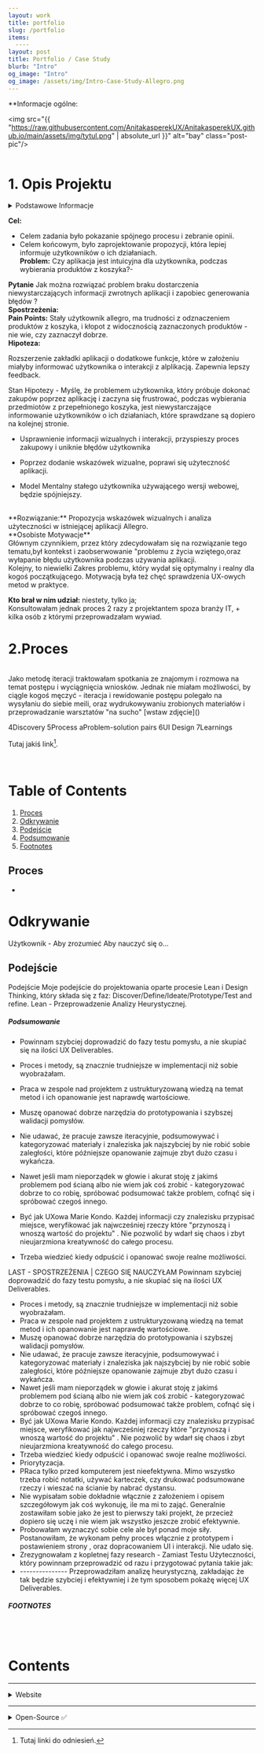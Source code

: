```yaml
---
layout: work
title: portfolio
slug: /portfolio
items:
  ----
layout: post
title: Portfolio / Case Study
blurb: "Intro"
og_image: "Intro"
og_image: /assets/img/Intro-Case-Study-Allegro.png
---
```

**Informacje ogólne:

<img src="{{ "https://raw.githubusercontent.com/AnitakasperekUX/AnitakasperekUX.github.io/main/assets/img/tytul.png" | absolute_url }}" alt="bay" class="post-pic"/>
<br />
<br />
# 1. Opis Projektu 
 <details>
<summary>Podstawowe Informacje</summary>
<br>
**Co to jest:** Ćwiczenie Projektowe <br>
**Czas:** Marzec - Kwiecień 2021<br>
**Narzędzia:** Papier i dużo kartek, Drukarka, Typora, Figma;<br>
**Proces:** Design Thinking, Lean Design;<br>
</details>

**Cel:** 
- Celem zadania było pokazanie spójnego procesu i zebranie opinii.
- Celem końcowym, było zaprojektowanie propozycji, która lepiej informuje użytkowników o ich działaniach.<br>
**Problem:** Czy aplikacja jest intuicyjna dla użytkownika, podczas wybierania produktów z koszyka?- <br>

**Pytanie** Jak można rozwiązać problem braku dostarczenia niewystarczających informacji zwrotnych aplikacji i zapobiec generowania błędów ? 
<br>
**Spostrzeżenia:**<br>
**Pain Points:** Stały użytkownik allegro, ma trudności z odznaczeniem produktów z koszyka, i kłopot z widocznością zaznaczonych produktów -  nie wie, czy zaznaczył dobrze.<br>
**Hipoteza:**   

Rozszerzenie zakładki aplikacji o dodatkowe funkcje, które w założeniu miałyby informować użytkownika o interakcji z alplikacją. Zapewnia lepszy feedback. <br>

Stan Hipotezy - Myślę, że problemem użytkownika, który próbuje dokonać zakupów poprzez aplikację i zaczyna się frustrować, podczas wybierania przedmiotów z przepełnionego koszyka, jest niewystarczające informowanie użytkowników o ich działaniach, które sprawdzane są dopiero na kolejnej stronie. 
<br>


- Usprawnienie informacji wizualnych i interakcji, przyspieszy proces zakupowy i uniknie błędów użytkownika

- Poprzez dodanie wskazówek wizualne, poprawi się użyteczność aplikacji.

- Model Mentalny stałego użytkownika używającego wersji webowej, będzie spójniejszy.<br>
 <br>
**Rozwiązanie:** Propozycja wskazówek wizualnych i analiza użyteczności w istniejącej aplikacji Allegro.
<br> 
**Osobiste Motywacje** 
<br>
Głównym czynnikiem, przez który zdecydowałam się na rozwiązanie tego tematu,był kontekst i zaobserwowanie "problemu z życia wziętego,oraz wyłapanie błędu użytkownika podczas używania aplikacji. 
<br>
Kolejny, to niewielki Zakres problemu, który wydał się optymalny i realny dla kogoś początkującego. Motywacją była też chęć sprawdzenia UX-owych metod w praktyce. 

**Kto brał w nim udział:** niestety, tylko ja;<br>
Konsultowałam jednak proces 2 razy z projektantem spoza branży IT, + kilka osób z którymi przeprowadzałam wywiad.
<br>

# 2.Proces 
<br>
Jako metodę iteracji traktowałam spotkania ze znajomym i rozmowa na temat postępu i wyciągnięcia wniosków.
Jednak nie miałam możliwości, by ciągle kogoś męczyć - iteracja i rewidowanie postępu polegało na wysyłaniu do siebie meili, oraz wydrukowywaniu zrobionych materiałów i przeprowadzanie warsztatów "na sucho" 
[wstaw zdjęcie]()


4Discovery
5Process
aProblem-solution pairs
6UI Design
7Learnings

Tutaj jakiś link[^1].

<br />

# Table of Contents
1. [Proces](#proces)
2. [Odkrywanie](#odkrywanie)
3. [Podejście](#podejście)
4. [Podsumowanie](#podsumowanie)
5. [Footnotes](#footnotes)

## Proces
-

# Odkrywanie
Użytkownik - Aby zrozumieć
Aby nauczyć się o...


## Podejście
Podejście
Moje podejście do projektowania oparte procesie  Lean i Design Thinking,  który składa się z faz: Discover/Define/Ideate/Prototype/Test and refine.
Lean - Przeprowadzenie Analizy Heurystycznej. 
##### Podsumowanie

-  Powinnam szybciej doprowadzić do fazy testu pomysłu, a nie skupiać się na ilości UX Deliverables. 

- Proces i metody, są znacznie trudniejsze w implementacji niż sobie wyobrażałam. 

- Praca w zespole nad projektem z ustrukturyzowaną wiedzą na temat metod i ich opanowanie jest naprawdę wartościowe. 

- Muszę opanować dobrze narzędzia do prototypowania i szybszej walidacji  pomysłów.

- Nie udawać, że pracuje zawsze iteracyjnie, podsumowywać i kategoryzować materiały i znaleziska jak najszybciej by nie robić sobie zaległości, które późniejsze opanowanie zajmuje zbyt dużo czasu i wykańcza. 

- Nawet jeśli mam nieporządek w głowie i akurat stoję z jakimś problemem pod ścianą albo nie wiem jak coś zrobić - kategoryzować dobrze to co robię, spróbować podsumować także problem, cofnąć się i spróbować czegoś innego.

- Być jak UXowa Marie Kondo. Każdej informacji czy znalezisku przypisać miejsce, weryfikować jak najwcześniej rzeczy które "przynoszą i wnoszą wartość do projektu" . Nie pozwolić by wdarł się chaos i zbyt nieujarzmiona kreatywność do całego procesu.

- Trzeba wiedzieć kiedy odpuścić i opanować swoje realne możliwości.

 

LAST - SPOSTRZEŻENIA | CZEGO SIĘ NAUCZYŁAM
  Powinnam szybciej doprowadzić do fazy testu pomysłu, a nie skupiać się na ilości UX Deliverables. 
- Proces i metody, są znacznie trudniejsze w implementacji niż sobie wyobrażałam. 
- Praca w zespole nad projektem z ustrukturyzowaną wiedzą na temat metod i ich opanowanie jest naprawdę wartościowe. 
- Muszę opanować dobrze narzędzia do prototypowania i szybszej walidacji  pomysłów.
- Nie udawać, że pracuje zawsze iteracyjnie, podsumowywać i kategoryzować materiały i znaleziska jak najszybciej by nie robić sobie zaległości, które późniejsze opanowanie zajmuje zbyt dużo czasu i wykańcza. 
- Nawet jeśli mam nieporządek w głowie i akurat stoję z jakimś problemem pod ścianą albo nie wiem jak coś zrobić - kategoryzować dobrze to co robię, spróbować podsumować także problem, cofnąć się i spróbować czegoś innego.
- Być jak UXowa Marie Kondo. Każdej informacji czy znalezisku przypisać miejsce, weryfikować jak najwcześniej rzeczy które "przynoszą i wnoszą wartość do projektu" . Nie pozwolić by wdarł się chaos i zbyt nieujarzmiona kreatywność do całego procesu.
- Trzeba wiedzieć kiedy odpuścić i opanować swoje realne możliwości.
- Priorytyzacja. 
- PRaca tylko przed komputerem jest nieefektywna. Mimo wszystko trzeba robić notatki, używać karteczek, czy drukować podsumowane rzeczy i wieszać na ścianie by nabrać dystansu.
- Nie wypisałam sobie dokładnie włącznie z założeniem i opisem szczegółowym jak coś wykonuję, ile ma mi to zająć. Generalnie zostawiłam sobie jako że jest to pierwszy taki projekt, że przecież dopiero się uczę i nie wiem jak wszystko jeszcze zrobić efektywnie. 
- Probowałam wyznaczyć sobie cele ale był ponad moje siły. Postanowiłam, że wykonam pełny proces włącznie z prototypem i postawieniem strony , oraz dopracowaniem UI i interakcji. Nie udało się.
- Zrezygnowałam z kopletnej fazy research - Zamiast Testu Użyteczności, który powinnam przeprowadzić od razu i przygotować pytania takie jak:
- --------------- Przeprowadziłam analizę heurystyczną, zakładając że tak będzie szybciej i efektywniej i że tym sposobem pokażę więcej UX Deliverables. 



##### FOOTNOTES

[^1]: Tutaj linki do odniesień.

<br />
<br />

# Contents

---

<details>
<summary>Website </summary>
<br>

# Website

## a

- Takie tam 

</details>

---

<details>
<summary>Open-Source ✅</summary>
<br>


# Open-source

## App

</details>
